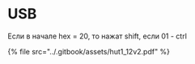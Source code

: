 # USB

Если в начале hex = 20, то нажат shift, если 01 - ctrl

{% file src="../.gitbook/assets/hut1_12v2.pdf" %}



